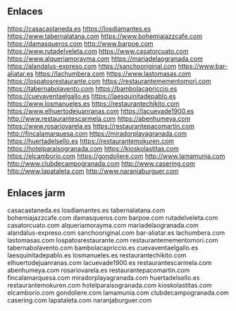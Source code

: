 ## Enlaces

https://casacastaneda.es
https://losdiamantes.es
https://www.tabernalatana.com
https://www.bohemiajazzcafe.com
https://damasqueros.com
http://www.barpoe.com
https://www.rutadelveleta.com
https://www.casatorcuato.com
https://www.alqueriamorayma.com
https://mariadelaogranada.com
https://alandalus-expreso.com
https://sanchooriginal.com
https://www.bar-aliatar.es
https://lachumbera.com
https://www.lastomasas.com
https://lospatosrestaurante.com
https://restaurantemementomori.com
https://tabernabolavento.com
https://bambolacapriccio.es
https://cuevaventaelgallo.es
https://laesquinitadepablo.es
https://www.losmanueles.es
https://restaurantechikito.com
https://www.elhuertodejuanranas.com
https://lacuevade1900.es
http://www.restaurantescarmela.com 
https://abenhumeya.com
https://www.rosariovarela.es
https://restaurantepacomartin.com
http://fincalamarquesa.com
https://miradorplayagranada.com
https://huertadelsello.es
https://restaurantemokuren.com
https://hotelparaisogranada.com
https://kioskolastitas.com
https://elcamborio.com
https://gondoliere.com
http://www.lamamunia.com
http://www.clubdecampogranada.com
http://www.casering.com
http://www.lapataleta.com
http://www.naranjaburguer.com

## Enlaces jarm

casacastaneda.es
losdiamantes.es
tabernalatana.com
bohemiajazzcafe.com
damasqueros.com
barpoe.com
rutadelveleta.com
casatorcuato.com
alqueriamorayma.com
mariadelaogranada.com
alandalus-expreso.com
sanchooriginal.com
bar-aliatar.es
lachumbera.com
lastomasas.com
lospatosrestaurante.com
restaurantemementomori.com
tabernabolavento.com
bambolacapriccio.es
cuevaventaelgallo.es
laesquinitadepablo.es
losmanueles.es
restaurantechikito.com
elhuertodejuanranas.com
lacuevade1900.es
restaurantescarmela.com 
abenhumeya.com
rosariovarela.es
restaurantepacomartin.com
fincalamarquesa.com
miradorplayagranada.com
huertadelsello.es
restaurantemokuren.com
hotelparaisogranada.com
kioskolastitas.com
elcamborio.com
gondoliere.com
lamamunia.com
clubdecampogranada.com
casering.com
lapataleta.com
naranjaburguer.com
